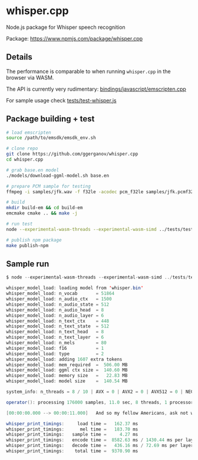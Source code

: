 # whisper.cpp

Node.js package for Whisper speech recognition

Package: https://www.npmjs.com/package/whisper.cpp

## Details

The performance is comparable to when running `whisper.cpp` in the browser via WASM.

The API is currently very rudimentary: [bindings/javascript/emscripten.cpp](/bindings/javascript/emscripten.cpp)

For sample usage check [tests/test-whisper.js](/tests/test-whisper.js)

## Package building + test

```bash
# load emscripten
source /path/to/emsdk/emsdk_env.sh

# clone repo
git clone https://github.com/ggerganov/whisper.cpp
cd whisper.cpp

# grab base.en model
./models/download-ggml-model.sh base.en

# prepare PCM sample for testing
ffmpeg -i samples/jfk.wav -f f32le -acodec pcm_f32le samples/jfk.pcmf32

# build
mkdir build-em && cd build-em
emcmake cmake .. && make -j

# run test
node --experimental-wasm-threads --experimental-wasm-simd ../tests/test-whisper.js

# publish npm package
make publish-npm
```

## Sample run

```java
$ node --experimental-wasm-threads --experimental-wasm-simd ../tests/test-whisper.js

whisper_model_load: loading model from 'whisper.bin'
whisper_model_load: n_vocab       = 51864
whisper_model_load: n_audio_ctx   = 1500
whisper_model_load: n_audio_state = 512
whisper_model_load: n_audio_head  = 8
whisper_model_load: n_audio_layer = 6
whisper_model_load: n_text_ctx    = 448
whisper_model_load: n_text_state  = 512
whisper_model_load: n_text_head   = 8
whisper_model_load: n_text_layer  = 6
whisper_model_load: n_mels        = 80
whisper_model_load: f16           = 1
whisper_model_load: type          = 2
whisper_model_load: adding 1607 extra tokens
whisper_model_load: mem_required  =  506.00 MB
whisper_model_load: ggml ctx size =  140.60 MB
whisper_model_load: memory size   =   22.83 MB
whisper_model_load: model size    =  140.54 MB

system_info: n_threads = 8 / 10 | AVX = 0 | AVX2 = 0 | AVX512 = 0 | NEON = 0 | F16C = 0 | FP16_VA = 0 | WASM_SIMD = 1 | BLAS = 0 | 

operator(): processing 176000 samples, 11.0 sec, 8 threads, 1 processors, lang = en, task = transcribe ...

[00:00:00.000 --> 00:00:11.000]   And so my fellow Americans, ask not what your country can do for you, ask what you can do for your country.

whisper_print_timings:     load time =   162.37 ms
whisper_print_timings:      mel time =   183.70 ms
whisper_print_timings:   sample time =     4.27 ms
whisper_print_timings:   encode time =  8582.63 ms / 1430.44 ms per layer
whisper_print_timings:   decode time =   436.16 ms / 72.69 ms per layer
whisper_print_timings:    total time =  9370.90 ms
```
